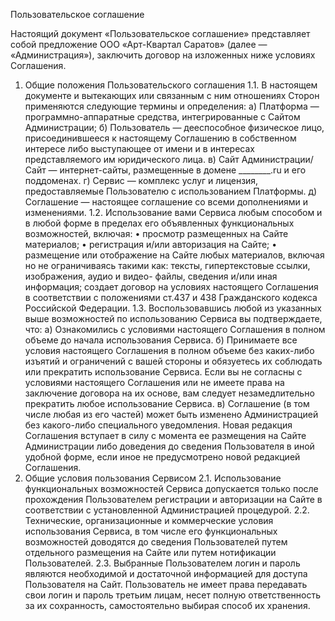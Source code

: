 Пользовательское соглашение 
 
Настоящий документ «Пользовательское соглашение» представляет собой предложение ООО «Арт-Квартал Саратов» (далее — «Администрация»), заключить договор на изложенных ниже условиях Соглашения. 
1.	Общие положения Пользовательского соглашения 
1.1.	В настоящем документе и вытекающих или связанным с ним отношениях Сторон применяются следующие термины и определения: 
а)  Платформа  —  программно-аппаратные  средства,  интегрированные  с  Сайтом 
Администрации; 
б) Пользователь — дееспособное физическое лицо, присоединившееся к настоящему Соглашению в собственном интересе либо выступающее от имени и в интересах представляемого им юридического лица. 
в) Сайт Администрации/ Сайт — интернет-сайты, размещенные в домене ________.ru и его поддоменах. 
г) Сервис — комплекс услуг и лицензия, предоставляемые Пользователю с использованием Платформы. 
д) Соглашение — настоящее соглашение со всеми дополнениями и изменениями. 
1.2.	Использование вами Сервиса любым способом и в любой форме в пределах его объявленных функциональных возможностей, включая: 
•	просмотр размещенных на Сайте материалов; 
•	регистрация и/или авторизация на Сайте; 
•	размещение или отображение на Сайте любых материалов, включая но не ограничиваясь такими как: тексты, гипертекстовые ссылки, изображения, аудио и видео- файлы, сведения и/или иная информация; 
создает договор на условиях настоящего Соглашения в соответствии с положениями ст.437 и 438 Гражданского кодекса Российской Федерации. 
1.3. Воспользовавшись любой из указанных выше возможностей по использованию Сервиса вы подтверждаете, что: 
а) Ознакомились с условиями настоящего Соглашения в полном объеме до начала использования Сервиса. 
б) Принимаете все условия настоящего Соглашения в полном объеме без каких-либо изъятий и ограничений с вашей стороны и обязуетесь их соблюдать или прекратить использование Сервиса. Если вы не согласны с условиями настоящего Соглашения или не имеете права на заключение договора на их основе, вам следует незамедлительно прекратить любое использование Сервиса. 
в) Соглашение (в том числе любая из его частей) может быть изменено Администрацией без какого-либо специального уведомления. Новая редакция Соглашения вступает в силу с момента ее размещения на Сайте Администрации либо доведения до сведения Пользователя в иной удобной форме, если иное не предусмотрено новой редакцией Соглашения. 
2. Общие условия пользования Сервисом 
2.1.	Использование функциональных возможностей Сервиса допускается только после прохождения Пользователем регистрации и авторизации на Сайте в соответствии с установленной Администрацией процедурой. 
2.2.	Технические, организационные и коммерческие условия использования Сервиса, в том числе его функциональных возможностей доводятся до сведения Пользователей путем отдельного размещения на Сайте или путем нотификации Пользователей. 
2.3.	Выбранные Пользователем логин и пароль являются необходимой и достаточной информацией для доступа Пользователя на Сайт. Пользователь не имеет права передавать свои логин и пароль третьим лицам, несет полную ответственность за их сохранность, самостоятельно выбирая способ их хранения. 
 

